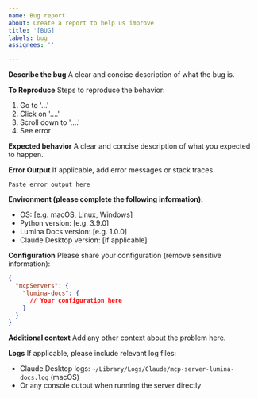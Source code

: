 ```yaml
---
name: Bug report
about: Create a report to help us improve
title: '[BUG] '
labels: bug
assignees: ''

---
```


**Describe the bug**
A clear and concise description of what the bug is.

**To Reproduce**
Steps to reproduce the behavior:
1. Go to '...'
2. Click on '....'
3. Scroll down to '....'
4. See error

**Expected behavior**
A clear and concise description of what you expected to happen.

**Error Output**
If applicable, add error messages or stack traces.

```
Paste error output here
```

**Environment (please complete the following information):**
- OS: [e.g. macOS, Linux, Windows]
- Python version: [e.g. 3.9.0]
- Lumina Docs version: [e.g. 1.0.0]
- Claude Desktop version: [if applicable]

**Configuration**
Please share your configuration (remove sensitive information):

```json
{
  "mcpServers": {
    "lumina-docs": {
      // Your configuration here
    }
  }
}
```

**Additional context**
Add any other context about the problem here.

**Logs**
If applicable, please include relevant log files:
- Claude Desktop logs: `~/Library/Logs/Claude/mcp-server-lumina-docs.log` (macOS)
- Or any console output when running the server directly